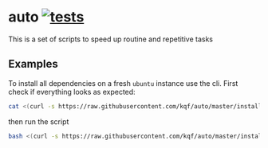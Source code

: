 # auto [![tests](https://github.com/kqf/auto/actions/workflows/ci.yml/badge.svg)](https://github.com/kqf/auto/actions/workflows/ci.yml)
This is a set of scripts to speed up routine and repetitive tasks

## Examples
To install all dependencies on a fresh `ubuntu` instance use the cli.
First check if everything looks as expected:

```bash
cat <(curl -s https://raw.githubusercontent.com/kqf/auto/master/install/ubuntu.sh)
```

then run the script

```bash
bash <(curl -s https://raw.githubusercontent.com/kqf/auto/master/install/ubuntu.sh
```
